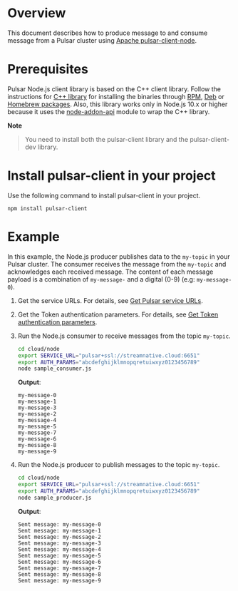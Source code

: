 # Overview

This document describes how to produce message to and consume message from a Pulsar cluster using [Apache pulsar-client-node](https://github.com/apache/pulsar-client-node).

# Prerequisites

Pulsar Node.js client library is based on the C++ client library. Follow the instructions for [C++ library](https://pulsar.apache.org/docs/en/client-libraries-cpp/) for installing the binaries through [RPM](https://pulsar.apache.org/docs/en/client-libraries-cpp/#rpm),
[Deb](https://pulsar.apache.org/docs/en/client-libraries-cpp/#deb) or [Homebrew packages](https://pulsar.apache.org/docs/en/client-libraries-cpp/#macos). Also, this library works only in Node.js 10.x or higher because it uses the [node-addon-api](https://github.com/nodejs/node-addon-api) module to wrap the C++ library.

**Note**

> You need to install both the pulsar-client library and the pulsar-client-dev library.

# Install pulsar-client in your project

Use the following command to install pulsar-client in your project.

```shell
npm install pulsar-client
```

# Example

In this example, the Node.js producer publishes data to the `my-topic` in your Pulsar cluster. The consumer receives the message from the `my-topic` and acknowledges each received message.
The content of each message payload is a combination of `my-message-` and a digital (0-9) (e.g: `my-message-0`).

1. Get the service URLs. For details, see [Get Pulsar service URLs](https://github.com/streamnative/pulsar-examples/tree/master/cloud#get-pulsar-service-urls).

2. Get the Token authentication parameters. For details, see [Get Token authentication parameters](https://github.com/streamnative/pulsar-examples/tree/master/cloud#get-token-authentication-parameters).

3. Run the Node.js consumer to receive messages from the topic `my-topic`.

    ```bash
    cd cloud/node
    export SERVICE_URL="pulsar+ssl://streamnative.cloud:6651"
    export AUTH_PARAMS="abcdefghijklmnopqretuiwxyz0123456789"
    node sample_consumer.js
    ```

    **Output**:

    ```text
    my-message-0
    my-message-1
    my-message-3
    my-message-2
    my-message-4
    my-message-5
    my-message-7
    my-message-6
    my-message-8
    my-message-9
    ```

4. Run the Node.js producer to publish messages to the topic `my-topic`.

    ```bash
    cd cloud/node
    export SERVICE_URL="pulsar+ssl://streamnative.cloud:6651"
    export AUTH_PARAMS="abcdefghijklmnopqretuiwxyz0123456789"
    node sample_producer.js
    ```

    **Output**:

    ```text
    Sent message: my-message-0
    Sent message: my-message-1
    Sent message: my-message-2
    Sent message: my-message-3
    Sent message: my-message-4
    Sent message: my-message-5
    Sent message: my-message-6
    Sent message: my-message-7
    Sent message: my-message-8
    Sent message: my-message-9
    ```
